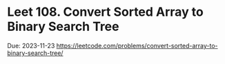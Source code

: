# Leet 108. Convert Sorted Array to Binary Search Tree

Due: 2023-11-23
https://leetcode.com/problems/convert-sorted-array-to-binary-search-tree/
